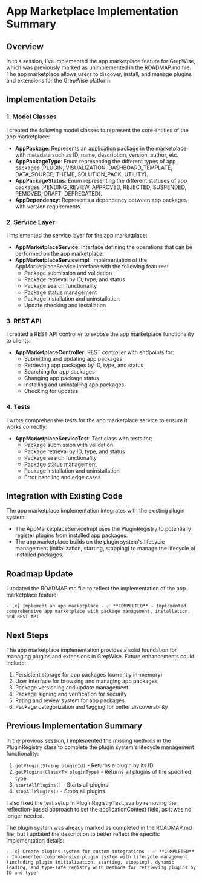 # App Marketplace Implementation Summary

## Overview

In this session, I've implemented the app marketplace feature for GrepWise, which was previously marked as unimplemented in the ROADMAP.md file. The app marketplace allows users to discover, install, and manage plugins and extensions for the GrepWise platform.

## Implementation Details

### 1. Model Classes

I created the following model classes to represent the core entities of the app marketplace:

- **AppPackage**: Represents an application package in the marketplace with metadata such as ID, name, description, version, author, etc.
- **AppPackageType**: Enum representing the different types of app packages (PLUGIN, VISUALIZATION, DASHBOARD_TEMPLATE, DATA_SOURCE, THEME, SOLUTION_PACK, UTILITY).
- **AppPackageStatus**: Enum representing the different statuses of app packages (PENDING_REVIEW, APPROVED, REJECTED, SUSPENDED, REMOVED, DRAFT, DEPRECATED).
- **AppDependency**: Represents a dependency between app packages with version requirements.

### 2. Service Layer

I implemented the service layer for the app marketplace:

- **AppMarketplaceService**: Interface defining the operations that can be performed on the app marketplace.
- **AppMarketplaceServiceImpl**: Implementation of the AppMarketplaceService interface with the following features:
  - Package submission and validation
  - Package retrieval by ID, type, and status
  - Package search functionality
  - Package status management
  - Package installation and uninstallation
  - Update checking and installation

### 3. REST API

I created a REST API controller to expose the app marketplace functionality to clients:

- **AppMarketplaceController**: REST controller with endpoints for:
  - Submitting and updating app packages
  - Retrieving app packages by ID, type, and status
  - Searching for app packages
  - Changing app package status
  - Installing and uninstalling app packages
  - Checking for updates

### 4. Tests

I wrote comprehensive tests for the app marketplace service to ensure it works correctly:

- **AppMarketplaceServiceTest**: Test class with tests for:
  - Package submission with validation
  - Package retrieval by ID, type, and status
  - Package search functionality
  - Package status management
  - Package installation and uninstallation
  - Error handling and edge cases

## Integration with Existing Code

The app marketplace implementation integrates with the existing plugin system:

- The AppMarketplaceServiceImpl uses the PluginRegistry to potentially register plugins from installed app packages.
- The app marketplace builds on the plugin system's lifecycle management (initialization, starting, stopping) to manage the lifecycle of installed packages.

## Roadmap Update

I updated the ROADMAP.md file to reflect the implementation of the app marketplace feature:

```
- [x] Implement an app marketplace - ✅ **COMPLETED** - Implemented comprehensive app marketplace with package management, installation, and REST API
```

## Next Steps

The app marketplace implementation provides a solid foundation for managing plugins and extensions in GrepWise. Future enhancements could include:

1. Persistent storage for app packages (currently in-memory)
2. User interface for browsing and managing app packages
3. Package versioning and update management
4. Package signing and verification for security
5. Rating and review system for app packages
6. Package categorization and tagging for better discoverability

## Previous Implementation Summary

In the previous session, I implemented the missing methods in the PluginRegistry class to complete the plugin system's lifecycle management functionality:

1. `getPlugin(String pluginId)` - Returns a plugin by its ID
2. `getPlugins(Class<T> pluginType)` - Returns all plugins of the specified type
3. `startAllPlugins()` - Starts all plugins
4. `stopAllPlugins()` - Stops all plugins

I also fixed the test setup in PluginRegistryTest.java by removing the reflection-based approach to set the applicationContext field, as it was no longer needed.

The plugin system was already marked as completed in the ROADMAP.md file, but I updated the description to better reflect the specific implementation details:

```
- [x] Create plugins system for custom integrations - ✅ **COMPLETED** - Implemented comprehensive plugin system with lifecycle management (including plugin initialization, starting, stopping), dynamic loading, and type-safe registry with methods for retrieving plugins by ID and type
```